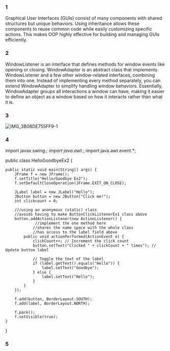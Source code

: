 ### 1
Graphical User Interfaces (GUIs) consist of many components with shared structures but unique behaviors. Using inheritance allows these components to reuse common code while easily customizing specific actions. This makes OOP highly effective for building and managing GUIs efficiently.

### 2
WindowListener is an interface that defines methods for window events like opening or closing. WindowAdapter is an abstract class that implements WindowListener and a few other window-related interfaces, combining them into one. Instead of implementing every method separately, you can extend WindowAdapter to simplify handling window behaviors. Essentially, WindowAdapter groups all interactions a window can have, making it easier to define an object as a window based on how it interacts rather than what it is.

### 3
![IMG_3B08DE755FF9-1](https://github.com/user-attachments/assets/74aee960-2390-4101-832a-056d9a752e8e)

### 4
import javax.swing.*;
import java.awt.*;
import java.awt.event.*;

public class HelloGoodbyeEx2 {

    public static void main(String[] args) {
        JFrame f = new JFrame();
        f.setTitle("Hello/Goodbye Ex2");
        f.setDefaultCloseOperation(JFrame.EXIT_ON_CLOSE);
        
        JLabel label = new JLabel("Hello");
        JButton button = new JButton("Click me!");
        int clickcount = 0;

        ///using an anonymous (static) class
        //avoids having to make ButtonClickListenerEx1 class above
        button.addActionListener(new ActionListener() {
                 //implement the one method here
                //shares the name space with the whole class
                //has access to the label field above
            public void actionPerformed(ActionEvent e) {
                clickCount++; // Increment the click count
                button.setText("Clicked " + clickCount + " times"); // Update button label
                
                // Toggle the text of the label
                if (label.getText().equals("Hello")) {
                    label.setText("Goodbye");
                } else {
                    label.setText("Hello");
                }
            }
        });
        
        f.add(button, BorderLayout.SOUTH);
        f.add(label, BorderLayout.NORTH);

        f.pack();
        f.setVisible(true);
    }
}

### 5
